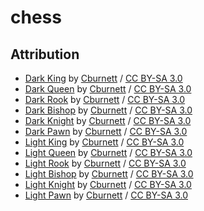 # chess

## Attribution

- [Dark King](https://commons.wikimedia.org/wiki/File:Chess_kdt45.svg) by [Cburnett](https://commons.wikimedia.org/wiki/User:Cburnett) / [CC BY-SA 3.0](https://creativecommons.org/licenses/by-sa/3.0/)
- [Dark Queen](https://commons.wikimedia.org/wiki/File:Chess_qdt45.svg) by [Cburnett](https://commons.wikimedia.org/wiki/User:Cburnett) / [CC BY-SA 3.0](https://creativecommons.org/licenses/by-sa/3.0/)
- [Dark Rook](https://commons.wikimedia.org/wiki/File:Chess_rdt45.svg) by [Cburnett](https://commons.wikimedia.org/wiki/User:Cburnett) / [CC BY-SA 3.0](https://creativecommons.org/licenses/by-sa/3.0/)
- [Dark Bishop](https://commons.wikimedia.org/wiki/File:Chess_bdt45.svg) by [Cburnett](https://commons.wikimedia.org/wiki/User:Cburnett) / [CC BY-SA 3.0](https://creativecommons.org/licenses/by-sa/3.0/)
- [Dark Knight](https://commons.wikimedia.org/wiki/File:Chess_ndt45.svg) by [Cburnett](https://commons.wikimedia.org/wiki/User:Cburnett) / [CC BY-SA 3.0](https://creativecommons.org/licenses/by-sa/3.0/)
- [Dark Pawn](https://commons.wikimedia.org/wiki/File:Chess_pdt45.svg) by [Cburnett](https://commons.wikimedia.org/wiki/User:Cburnett) / [CC BY-SA 3.0](https://creativecommons.org/licenses/by-sa/3.0/)
- [Light King](https://commons.wikimedia.org/wiki/File:Chess_klt45.svg) by [Cburnett](https://commons.wikimedia.org/wiki/User:Cburnett) / [CC BY-SA 3.0](https://creativecommons.org/licenses/by-sa/3.0/)
- [Light Queen](https://commons.wikimedia.org/wiki/File:Chess_qlt45.svg) by [Cburnett](https://commons.wikimedia.org/wiki/User:Cburnett) / [CC BY-SA 3.0](https://creativecommons.org/licenses/by-sa/3.0/)
- [Light Rook](https://commons.wikimedia.org/wiki/File:Chess_rlt45.svg) by [Cburnett](https://commons.wikimedia.org/wiki/User:Cburnett) / [CC BY-SA 3.0](https://creativecommons.org/licenses/by-sa/3.0/)
- [Light Bishop](https://commons.wikimedia.org/wiki/File:Chess_blt45.svg) by [Cburnett](https://commons.wikimedia.org/wiki/User:Cburnett) / [CC BY-SA 3.0](https://creativecommons.org/licenses/by-sa/3.0/)
- [Light Knight](https://commons.wikimedia.org/wiki/File:Chess_nlt45.svg) by [Cburnett](https://commons.wikimedia.org/wiki/User:Cburnett) / [CC BY-SA 3.0](https://creativecommons.org/licenses/by-sa/3.0/)
- [Light Pawn](https://commons.wikimedia.org/wiki/File:Chess_plt45.svg) by [Cburnett](https://commons.wikimedia.org/wiki/User:Cburnett) / [CC BY-SA 3.0](https://creativecommons.org/licenses/by-sa/3.0/)
